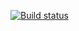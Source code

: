 [![Build status](https://ci.appveyor.com/api/projects/status/xm5iucofmi7aq03n?svg=true)](https://ci.appveyor.com/project/Stanislav-Litvinov/aqa-1-2-1-api-ci)
